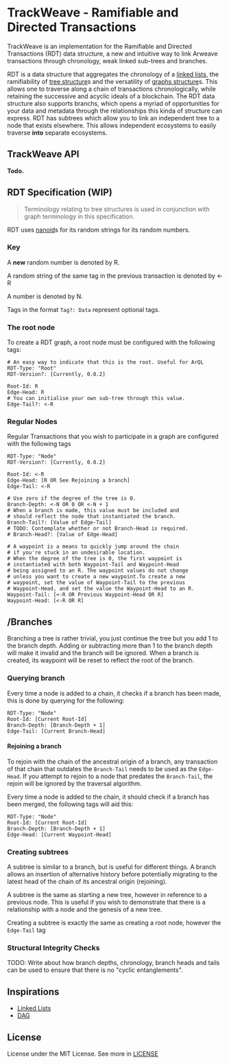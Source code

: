 # TrackWeave - Ramifiable and Directed Transactions

TrackWeave is an implementation for the Ramifiable and Directed Transactions (RDT) data structure,
a new and intuitive way to link Arweave transactions through chronology, weak linked sub-trees and branches.

RDT is a data structure that aggregates the chronology of a [linked lists](https://en.wikipedia.org/wiki/Linked_list),
the ramifiability of [tree structure](https://en.wikipedia.org/wiki/Tree_(data_structure))s and the versatility of
[graphs structure](https://en.wikipedia.org/wiki/Graph_(data_structure))s. This allows one to traverse along a chain
of transactions chronologically, while retaining the successive and acyclic ideals of a blockchain.
The RDT data structure also supports branchs, which opens a myriad of opportunities
for your data and metadata through the relationships this kinda of structure can express.
RDT has subtrees which allow you to link an independent tree to a node that exists elsewhere.
This allows independent ecosystems to easily traverse **into** separate ecosystems.

## TrackWeave API

__Todo.__

## RDT Specification (WIP)

> Terminology relating to tree structures is used in conjunction with graph terminology in this specification.

RDT uses [nanoid](https://github.com/ai/nanoid)s for its random strings for its random numbers.

### Key

A __new__ random number is denoted by R.

A random string of the same tag in the previous transaction is denoted by <-R

A number is denoted by N.

Tags in the format `Tag?: Data` represent optional tags.

### The root node

To create a RDT graph, a root node must be configured with the following tags:

```
# An easy way to indicate that this is the root. Useful for ArQL
RDT-Type: "Root"
RDT-Version?: [Currently, 0.0.2]

Root-Id: R
Edge-Head: R
# You can initialise your own sub-tree through this value.
Edge-Tail?: <-R
```

### Regular Nodes

Regular Transactions that you wish to participate in a graph
are configured with the following tags

```
RDT-Type: "Node"
RDT-Version?: [Currently, 0.0.2]

Root-Id: <-R
Edge-Head: [R OR See Rejoining a branch]
Edge-Tail: <-R

# Use zero if the degree of the tree is 0.
Branch-Depth: <-N OR 0 OR <-N + 1
# When a branch is made, this value must be included and
# should reflect the node that instantiated the branch.
Branch-Tail?: [Value of Edge-Tail]
# TODO: Contemplate whether or not Branch-Head is required.
# Branch-Head?: [Value of Edge-Head]

# A waypoint is a means to quickly jump around the chain
# if you're stuck in an undesirable location.
# When the degree of the tree is 0, the first waypoint is
# instantiated with both Waypoint-Tail and Waypoint-Head
# being assigned to an R. The waypoint values do not change
# unless you want to create a new waypoint.To create a new
# waypoint, set the value of Waypoint-Tail to the previous
# Waypoint-Head, and set the value the Waypoint-Head to an R.
Waypoint-Tail: [<-R OR Previous Waypoint-Head OR R]
Waypoint-Head: [<-R OR R]
```

## /Branches

Branching a tree is rather trivial, you just continue the tree but you add 1 to the branch depth.
Adding or subtracting more than 1 to the branch depth will make it invalid and the branch will be ignored.
When a branch is created, its waypoint will be reset to reflect the root of the branch.

### Querying branch

Every time a node is added to a chain, it checks if a branch has been made, this is done by querying for the following:

```
RDT-Type: "Node"
Root-Id: [Current Root-Id]
Branch-Depth: [Branch-Depth + 1]
Edge-Tail: [Current Branch-Head]
```

#### Rejoining a branch

To rejoin with the chain of the ancestral origin of a branch, any transaction of that chain that outdates the `Branch-Tail` needs to be used as
the `Edge-Head`. If you attempt to rejoin to a node that predates the `Branch-Tail`, the rejoin will be ignored by the traversal algorithm.

Every time a node is added to the chain, it should check if a branch has been merged, the following tags will aid this:

```
RDT-Type: "Node"
Root-Id: [Current Root-Id]
Branch-Depth: [Branch-Depth + 1]
Edge-Head: [Current Waypoint-Head]
```

### Creating subtrees

A subtree is similar to a branch, but is useful for different things.
A branch allows an insertion of alternative history before potentially
migrating to the latest head of the chain of its ancestral origin (rejoining).

A subtree is the same as starting a new tree, however in reference to a previous node.
This is useful if you wish to demonstrate that there is a relationship with a
node and the genesis of a new tree.

Creating a subtree is exactly the same as creating a root node, however the `Edge-Tail` tag

### Structural Integrity Checks

TODO: Write about how branch depths, chronology, branch heads and tails can be used to ensure that there is no "cyclic entanglements".

## Inspirations

 - [Linked Lists](https://en.wikipedia.org/wiki/Linked_list)
 - [DAG](https://en.wikipedia.org/wiki/Directed_acyclic_graph)

## License

License under the MIT License. See more in [LICENSE](./LICENSE)